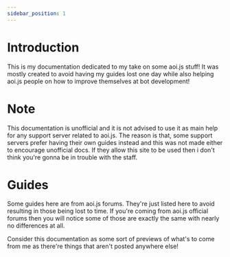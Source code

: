 ```yaml
---
sidebar_position: 1
---
```


# Introduction
This is my documentation dedicated to my take on some aoi.js stuff! It was mostly created to avoid having my guides lost one day while also helping aoi.js people on how to improve themselves at bot development!

# Note
This documentation is unofficial and it is not advised to use it as main help for any support server related to aoi.js. The reason is that, some support servers prefer having their own guides instead and this was not made either to encourage unofficial docs. If they allow this site to be used then i don't think you're gonna be in trouble with the staff.

# Guides
Some guides here are from aoi.js forums. They're just listed here to avoid resulting in those being lost to time. If you're coming from aoi.js official forums then you will notice some of those are exactly the same with nearly no differences at all.

Consider this documentation as some sort of previews of what's to come from me as there're things that aren't posted anywhere else!